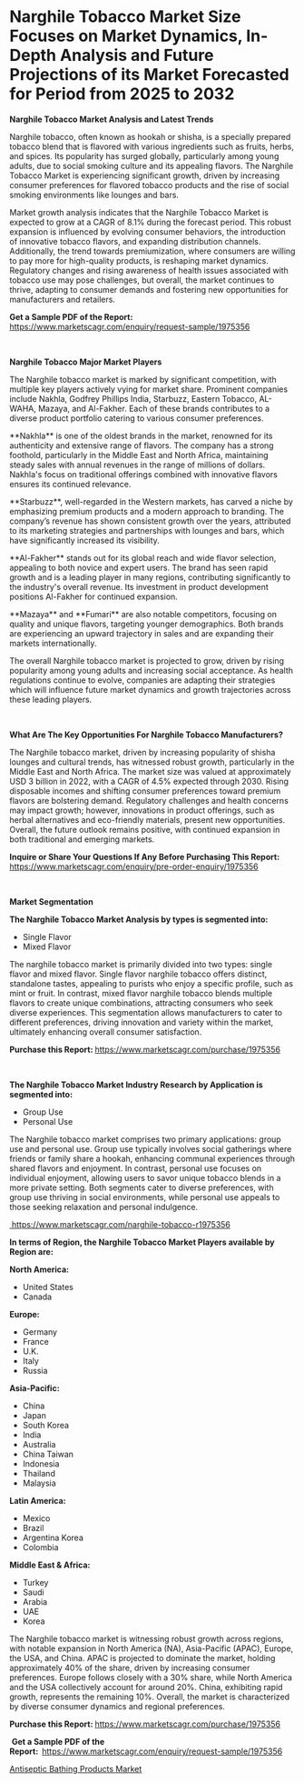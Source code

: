 <p><h1>Narghile Tobacco Market Size Focuses on Market Dynamics, In-Depth Analysis and Future Projections of its Market Forecasted for Period from 2025 to 2032</h1></p><p><strong>Narghile Tobacco Market Analysis and Latest Trends</strong></p>
<p><p>Narghile tobacco, often known as hookah or shisha, is a specially prepared tobacco blend that is flavored with various ingredients such as fruits, herbs, and spices. Its popularity has surged globally, particularly among young adults, due to social smoking culture and its appealing flavors. The Narghile Tobacco Market is experiencing significant growth, driven by increasing consumer preferences for flavored tobacco products and the rise of social smoking environments like lounges and bars.</p><p>Market growth analysis indicates that the Narghile Tobacco Market is expected to grow at a CAGR of 8.1% during the forecast period. This robust expansion is influenced by evolving consumer behaviors, the introduction of innovative tobacco flavors, and expanding distribution channels. Additionally, the trend towards premiumization, where consumers are willing to pay more for high-quality products, is reshaping market dynamics. Regulatory changes and rising awareness of health issues associated with tobacco use may pose challenges, but overall, the market continues to thrive, adapting to consumer demands and fostering new opportunities for manufacturers and retailers.</p></p>
<p><strong>Get a Sample PDF of the Report:&nbsp;</strong> <a href="https://www.marketscagr.com/enquiry/request-sample/1975356?utm_campaign=2008&utm_medium=2&utm_source=Github&utm_content=ia&utm_term=10022025&utm_id=narghile-tobacco">https://www.marketscagr.com/enquiry/request-sample/1975356</a></p>
<p>&nbsp;</p>
<p><strong>Narghile Tobacco Major Market Players</strong></p>
<p><p>The Narghile tobacco market is marked by significant competition, with multiple key players actively vying for market share. Prominent companies include Nakhla, Godfrey Phillips India, Starbuzz, Eastern Tobacco, AL-WAHA, Mazaya, and Al-Fakher. Each of these brands contributes to a diverse product portfolio catering to various consumer preferences.</p><p>**Nakhla** is one of the oldest brands in the market, renowned for its authenticity and extensive range of flavors. The company has a strong foothold, particularly in the Middle East and North Africa, maintaining steady sales with annual revenues in the range of millions of dollars. Nakhla's focus on traditional offerings combined with innovative flavors ensures its continued relevance.</p><p>**Starbuzz**, well-regarded in the Western markets, has carved a niche by emphasizing premium products and a modern approach to branding. The company’s revenue has shown consistent growth over the years, attributed to its marketing strategies and partnerships with lounges and bars, which have significantly increased its visibility.</p><p>**Al-Fakher** stands out for its global reach and wide flavor selection, appealing to both novice and expert users. The brand has seen rapid growth and is a leading player in many regions, contributing significantly to the industry's overall revenue. Its investment in product development positions Al-Fakher for continued expansion.</p><p>**Mazaya** and **Fumari** are also notable competitors, focusing on quality and unique flavors, targeting younger demographics. Both brands are experiencing an upward trajectory in sales and are expanding their markets internationally.</p><p>The overall Narghile tobacco market is projected to grow, driven by rising popularity among young adults and increasing social acceptance. As health regulations continue to evolve, companies are adapting their strategies which will influence future market dynamics and growth trajectories across these leading players.</p></p>
<p>&nbsp;</p>
<p><strong>What Are The Key Opportunities For Narghile Tobacco Manufacturers?</strong></p>
<p><p>The Narghile tobacco market, driven by increasing popularity of shisha lounges and cultural trends, has witnessed robust growth, particularly in the Middle East and North Africa. The market size was valued at approximately USD 3 billion in 2022, with a CAGR of 4.5% expected through 2030. Rising disposable incomes and shifting consumer preferences toward premium flavors are bolstering demand. Regulatory challenges and health concerns may impact growth; however, innovations in product offerings, such as herbal alternatives and eco-friendly materials, present new opportunities. Overall, the future outlook remains positive, with continued expansion in both traditional and emerging markets.</p></p>
<p><strong>Inquire or Share Your Questions If Any Before Purchasing This Report:</strong> <a href="https://www.marketscagr.com/enquiry/pre-order-enquiry/1975356?utm_campaign=2008&utm_medium=2&utm_source=Github&utm_content=ia&utm_term=10022025&utm_id=narghile-tobacco">https://www.marketscagr.com/enquiry/pre-order-enquiry/1975356</a></p>
<p>&nbsp;</p>
<p><strong>Market Segmentation</strong></p>
<p><strong>The Narghile Tobacco Market Analysis by types is segmented into:</strong></p>
<p><ul><li>Single Flavor</li><li>Mixed Flavor</li></ul></p>
<p><p>The narghile tobacco market is primarily divided into two types: single flavor and mixed flavor. Single flavor narghile tobacco offers distinct, standalone tastes, appealing to purists who enjoy a specific profile, such as mint or fruit. In contrast, mixed flavor narghile tobacco blends multiple flavors to create unique combinations, attracting consumers who seek diverse experiences. This segmentation allows manufacturers to cater to different preferences, driving innovation and variety within the market, ultimately enhancing overall consumer satisfaction.</p></p>
<p><strong>Purchase this Report:&nbsp;</strong><a href="https://www.marketscagr.com/purchase/1975356?utm_campaign=2008&utm_medium=2&utm_source=Github&utm_content=ia&utm_term=10022025&utm_id=narghile-tobacco">https://www.marketscagr.com/purchase/1975356</a></p>
<p>&nbsp;</p>
<p><strong>The Narghile Tobacco Market Industry Research by Application is segmented into:</strong></p>
<p><ul><li>Group Use</li><li>Personal Use</li></ul></p>
<p><p>The Narghile tobacco market comprises two primary applications: group use and personal use. Group use typically involves social gatherings where friends or family share a hookah, enhancing communal experiences through shared flavors and enjoyment. In contrast, personal use focuses on individual enjoyment, allowing users to savor unique tobacco blends in a more private setting. Both segments cater to diverse preferences, with group use thriving in social environments, while personal use appeals to those seeking relaxation and personal indulgence.</p></p>
<p><a href="https://www.marketscagr.com/narghile-tobacco-r1975356?utm_campaign=2008&utm_medium=2&utm_source=Github&utm_content=ia&utm_term=10022025&utm_id=narghile-tobacco">&nbsp;https://www.marketscagr.com/narghile-tobacco-r1975356</a></p>
<p><strong>In terms of Region, the Narghile Tobacco Market Players available by Region are:</strong></p>
<p>
    <p> <strong> North America: </strong>
        <ul>
            <li>United States</li>
            <li>Canada</li>
        </ul>
        </p> 
    <p> <strong> Europe: </strong>
        <ul>
            <li>Germany</li>
            <li>France</li>
            <li>U.K.</li>
            <li>Italy</li>
            <li>Russia</li>
        </ul>
        </p> 
    <p> <strong> Asia-Pacific: </strong>
        <ul>
            <li>China</li>
            <li>Japan</li>
            <li>South Korea</li>
            <li>India</li>
            <li>Australia</li>
            <li>China Taiwan</li>
            <li>Indonesia</li>
            <li>Thailand</li>
            <li>Malaysia</li>
        </ul>
        </p> 
    <p> <strong> Latin America: </strong>
        <ul>
            <li>Mexico</li>
            <li>Brazil</li>
            <li>Argentina Korea</li>
            <li>Colombia</li>
        </ul>
        </p> 
    <p> <strong> Middle East & Africa: </strong>
        <ul>
            <li>Turkey</li>
            <li>Saudi</li>
            <li>Arabia</li>
            <li>UAE</li>
            <li>Korea</li>
        </ul>
    </p>
    </p>
<p><p>The Narghile tobacco market is witnessing robust growth across regions, with notable expansion in North America (NA), Asia-Pacific (APAC), Europe, the USA, and China. APAC is projected to dominate the market, holding approximately 40% of the share, driven by increasing consumer preferences. Europe follows closely with a 30% share, while North America and the USA collectively account for around 20%. China, exhibiting rapid growth, represents the remaining 10%. Overall, the market is characterized by diverse consumer dynamics and regional preferences.</p></p>
<p><strong>Purchase this Report: </strong><a href="https://www.marketscagr.com/purchase/1975356?utm_campaign=2008&utm_medium=2&utm_source=Github&utm_content=ia&utm_term=10022025&utm_id=narghile-tobacco">https://www.marketscagr.com/purchase/1975356</a></p>
<p>&nbsp;<strong>Get a Sample PDF of the Report:&nbsp;&nbsp;</strong><a href="https://www.marketscagr.com/enquiry/request-sample/1975356?utm_campaign=2008&utm_medium=2&utm_source=Github&utm_content=ia&utm_term=10022025&utm_id=narghile-tobacco">https://www.marketscagr.com/enquiry/request-sample/1975356</a></p>
<p><strong></strong></p>
<p><p><a href="https://github.com/wileonie19657/Market-Research-Report-List-1/blob/main/antiseptic-bathing-products-market.md?utm_campaign=2008&utm_medium=2&utm_source=Github&utm_content=ia&utm_term=10022025&utm_id=narghile-tobacco">Antiseptic Bathing Products Market</a></p></p>